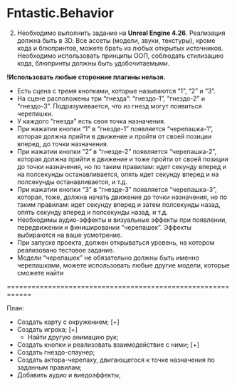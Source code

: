 # Fntastic.Behavior

2) Необходимо выполнить задание на **Unreal Engine 4.26**. Реализация должна быть в 3D. Все ассеты (модели, звуки, текстуры), кроме кода и блюпринтов, можете брать из любых открытых источников. Необходимо использовать принципы ООП, соблюдать стилизацию кода, блюпринты должны быть удобочитаемыми.
  
**!Использовать любые сторонние плагины нельзя.**

* Есть сцена с тремя кнопками, которые называются “1”, “2” и “3”.
* На сцене расположены три “гнезда”: “гнездо-1”, “гнездо-2” и “гнездо-3”. Подразумевается, что из гнезд могут появиться черепашки.
* У каждого “гнезда” есть своя точка назначения.
* При нажатии кнопки “1” в “гнезде-1” появляется “черепашка-1”, которая должна прийти в движение и пройти от своей позиции вперед, до точки назначения.
* При нажатии кнопки “2” в “гнезде-2” появляется “черепашка-2”, которая должна прийти в движение и тоже пройти от своей позиции до точки назначения, но по таким правилам: идет секунду вперед и на полсекунды останавливается, опять идет секунду вперед и на полсекунды останавливается, и т.д.
* При нажатии кнопки “3” в “гнезде-3” появляется “черепашка-3”, которая, тоже, должна начать движение до точки назначения, но по таким правилам: идет секунду вперед и затем полсекунды назад, опять секунду вперед и полсекунды назад, и т.д.
* Необходимы аудио-эффекты и визуальные эффекты при появлении, передвижении и финишировании “черепашек”. Эффекты выбираются на ваше усмотрение.
* При запуске проекта, должен открываться уровень, на котором реализовано тестовое задание.
* Модели “черепашек” не обязательно должны быть именно черепашками, можете использовать любые другие модели, которые сможете найти

============================================================

План:
* Создать карту с окружением; [+]
* Создать игрока; [+]
  * Найти другую анимацию рук;
* Создать кнопки и реализовать взаимодействие с ними; [+]
* Создать гнездо-спаунер;
* Создать актора-черепаху, двигающегося к точке назначения по заданным правилам;
* Добавить аудио и виедоэффекты;
